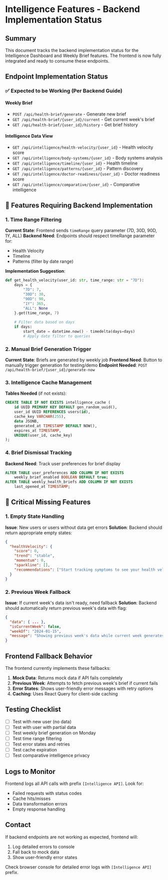 # Intelligence Features - Backend Implementation Status

## Summary
This document tracks the backend implementation status for the Intelligence Dashboard and Weekly Brief features. The frontend is now fully integrated and ready to consume these endpoints.

## Endpoint Implementation Status

### ✅ Expected to be Working (Per Backend Guide)

#### Weekly Brief
- `POST /api/health-brief/generate` - Generate new brief
- `GET /api/health-brief/{user_id}/current` - Get current week's brief
- `GET /api/health-brief/{user_id}/history` - Get brief history

#### Intelligence Data View
- `GET /api/intelligence/health-velocity/{user_id}` - Health velocity score
- `GET /api/intelligence/body-systems/{user_id}` - Body systems analysis
- `GET /api/intelligence/timeline/{user_id}` - Health timeline
- `GET /api/intelligence/patterns/{user_id}` - Pattern discovery
- `GET /api/intelligence/doctor-readiness/{user_id}` - Doctor readiness score
- `GET /api/intelligence/comparative/{user_id}` - Comparative intelligence

## 🔧 Features Requiring Backend Implementation

### 1. Time Range Filtering
**Current State**: Frontend sends `timeRange` query parameter (7D, 30D, 90D, 1Y, ALL)
**Backend Need**: Endpoints should respect timeRange parameter for:
- Health Velocity
- Timeline
- Patterns (filter by date range)

**Implementation Suggestion**:
```python
def get_health_velocity(user_id: str, time_range: str = "7D"):
    days = {
        "7D": 7,
        "30D": 30,
        "90D": 90,
        "1Y": 365,
        "ALL": None
    }.get(time_range, 7)
    
    # Filter data based on days
    if days:
        start_date = datetime.now() - timedelta(days=days)
        # Apply date filter to queries
```

### 2. Manual Brief Generation Trigger
**Current State**: Briefs are generated by weekly job
**Frontend Need**: Button to manually trigger generation for testing/demo
**Endpoint Needed**: `POST /api/health-brief/{user_id}/generate-now`

### 3. Intelligence Cache Management
**Tables Needed** (if not exists):
```sql
CREATE TABLE IF NOT EXISTS intelligence_cache (
    id UUID PRIMARY KEY DEFAULT gen_random_uuid(),
    user_id UUID REFERENCES users(id),
    cache_key VARCHAR(255),
    data JSONB,
    generated_at TIMESTAMP DEFAULT NOW(),
    expires_at TIMESTAMP,
    UNIQUE(user_id, cache_key)
);
```

### 4. Brief Dismissal Tracking
**Backend Need**: Track user preferences for brief display
```sql
ALTER TABLE user_preferences ADD COLUMN IF NOT EXISTS 
    weekly_brief_enabled BOOLEAN DEFAULT true;
ALTER TABLE weekly_health_briefs ADD COLUMN IF NOT EXISTS 
    last_opened_at TIMESTAMP;
```

## 🚨 Critical Missing Features

### 1. Empty State Handling
**Issue**: New users or users without data get errors
**Solution**: Backend should return appropriate empty states:
```json
{
  "healthVelocity": {
    "score": 0,
    "trend": "stable",
    "momentum": 0,
    "sparkline": [],
    "recommendations": ["Start tracking symptoms to see your health velocity"]
  }
}
```

### 2. Previous Week Fallback
**Issue**: If current week's data isn't ready, need fallback
**Solution**: Backend should automatically return previous week's data with flag:
```json
{
  "data": { ... },
  "isCurrentWeek": false,
  "weekOf": "2024-01-15",
  "message": "Showing previous week's data while current week generates"
}
```

## Frontend Fallback Behavior

The frontend currently implements these fallbacks:
1. **Mock Data**: Returns mock data if API fails completely
2. **Previous Week**: Attempts to fetch previous week's brief if current fails
3. **Error States**: Shows user-friendly error messages with retry options
4. **Caching**: Uses React Query for client-side caching

## Testing Checklist

- [ ] Test with new user (no data)
- [ ] Test with user with partial data
- [ ] Test weekly brief generation on Monday
- [ ] Test time range filtering
- [ ] Test error states and retries
- [ ] Test cache expiration
- [ ] Test comparative intelligence privacy

## Logs to Monitor

Frontend logs all API calls with prefix `[Intelligence API]`. Look for:
- Failed requests with status codes
- Cache hits/misses
- Data transformation errors
- Empty response handling

## Contact

If backend endpoints are not working as expected, frontend will:
1. Log detailed errors to console
2. Fall back to mock data
3. Show user-friendly error states

Check browser console for detailed error logs with `[Intelligence API]` prefix.